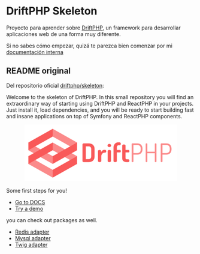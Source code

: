 # DriftPHP Skeleton

Proyecto para aprender sobre [DriftPHP], un framework para desarrollar aplicaciones
web de una forma muy diferente.

Si no sabes cómo empezar, quizá te parezca bien comenzar por mi [documentación
interna]

## README original

Del repositorio oficial [driftphp/skeleton]:

Welcome to the skeleton of DriftPHP. In this small repository you will find an
extraordinary way of starting using DriftPHP and ReactPHP in your projects. Just
install it, load dependencies, and you will be ready to start building fast and
insane applications on top of Symfony and ReactPHP components.

<p align="center">
  <img src="public/driftphp.png">
</p>

Some first steps for you!

- [Go to DOCS](https://driftphp.io)
- [Try a demo](https://github.com/driftphp/demo)

you can check out packages as well.

- [Redis adapter](https://github.com/driftphp/redis-bundle)
- [Mysql adapter](https://github.com/driftphp/mysql-bundle)
- [Twig adapter](https://github.com/driftphp/twig-bundle)

[DriftPHP]: https://driftphp.io
[driftphp/skeleton]: https://github.com/driftphp/skeleton
[documentación interna]: docs/index.md
